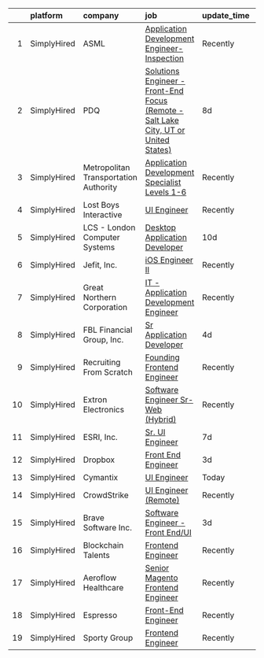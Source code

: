 

|    | platform    | company                               | job                                                                                                                                                                                         | update_time   | location            |
|---:|:------------|:--------------------------------------|:--------------------------------------------------------------------------------------------------------------------------------------------------------------------------------------------|:--------------|:--------------------|
|  1 | SimplyHired | ASML                                  | [Application Development Engineer- Inspection](https://www.simplyhired.com/job/Sj0r0tOMvxzlcaKi8yVlq4rxq8gyUQfI89LCc_9knwV8yG1aNppoCg?q=ui+engineer)                                        | Recently      | San Jose, CA        |
|  2 | SimplyHired | PDQ                                   | [Solutions Engineer - Front-End Focus (Remote - Salt Lake City, UT or United States)](https://www.simplyhired.com/job/S5FILZ1Nelq1gw8Y9KPT2y2hMJ5dmHI13iavOIbLTIHtDE6Fa1eU5A?q=ui+engineer) | 8d            | Remote              |
|  3 | SimplyHired | Metropolitan Transportation Authority | [Application Development Specialist Levels 1-6](https://www.simplyhired.com/job/2ScMGOPqE11pM1wr25S60WC9usml8rx1L6NsXHRqKxdJ2ykf0ScgKA?q=ui+engineer)                                       | Recently      | Manhattan, NY       |
|  4 | SimplyHired | Lost Boys Interactive                 | [UI Engineer](https://www.simplyhired.com/job/JqljPz1NooOEJobAiC_xJMMzxnb56HhsGPXlsoRZ-T7cdmGig3h_tw?q=ui+engineer)                                                                         | Recently      | Remote              |
|  5 | SimplyHired | LCS - London Computer Systems         | [Desktop Application Developer](https://www.simplyhired.com/job/Rx7mhDMPzqEqpELh9mLPjdkrgZWhu9jNYY0WnxydZrBkRPtChq2Fbw?q=ui+engineer)                                                       | 10d           | Cincinnati, OH      |
|  6 | SimplyHired | Jefit, Inc.                           | [iOS Engineer II](https://www.simplyhired.com/job/irTG3NHxxh62wvYikYvPrq6MmIASQaVD-affaMmyzfz-rSeTXuvo7g?q=ui+engineer)                                                                     | Recently      | Santa Clara, CA     |
|  7 | SimplyHired | Great Northern Corporation            | [IT - Application Development Engineer](https://www.simplyhired.com/job/wihT9YX-gjEFmE1pn141avIxGq5bq7o1-sxU2TQFJQq0Rgch2UfK_A?q=ui+engineer)                                               | Recently      | Appleton, WI        |
|  8 | SimplyHired | FBL Financial Group, Inc.             | [Sr Application Developer](https://www.simplyhired.com/job/pOpajIe1eLKZxo-Lv9QGyU56M0ipj8F1LbkisFg0WL1H3ZHbELMBlg?q=ui+engineer)                                                            | 4d            | West Des Moines, IA |
|  9 | SimplyHired | Recruiting From Scratch               | [Founding Frontend Engineer](https://www.simplyhired.com/job/IbXrSabo8u-jsuWX55FAOKbAl6eKJlIdkc5yI7m0lbbyaEYdBvAjnw?q=ui+engineer)                                                          | Recently      | Remote              |
| 10 | SimplyHired | Extron Electronics                    | [Software Engineer Sr- Web (Hybrid)](https://www.simplyhired.com/job/nuS0054m0ApGv9T6xH9dOp3yvcXS9PmedrBBHTjDfcxz_WMgR1cvNQ?q=ui+engineer)                                                  | Recently      | Raleigh, NC         |
| 11 | SimplyHired | ESRI, Inc.                            | [Sr. UI Engineer](https://www.simplyhired.com/job/z04EoK3efrMq-1Y208nzd1RHd1pLugIEfbilxz4sb1-loT3570tJ7Q?q=ui+engineer)                                                                     | 7d            | Remote              |
| 12 | SimplyHired | Dropbox                               | [Front End Engineer](https://www.simplyhired.com/job/G1Ydw3wQno08A9p-KAtxnnwikZ8hMxBVdb9DTiNdQ3mEl2UL9Jyjpw?q=ui+engineer)                                                                  | 3d            | Remote              |
| 13 | SimplyHired | Cymantix                              | [UI Engineer](https://www.simplyhired.com/job/MWKDJjLYkAV22cEu9Edaetknj7xlGSicOEgRtDyMs_htd_1cO16y1w?q=ui+engineer)                                                                         | Today         | Remote              |
| 14 | SimplyHired | CrowdStrike                           | [UI Engineer (Remote)](https://www.simplyhired.com/job/iAoCyFQPg5Y2ELp3oq0omBdU2eD3t_w4v09zURveEbN3CczIywDvmA?q=ui+engineer)                                                                | Recently      | Remote              |
| 15 | SimplyHired | Brave Software Inc.                   | [Software Engineer - Front End/UI](https://www.simplyhired.com/job/iCc_bHJ3m-AlNVc2_ChFLB2_AYyxbsEPPWgF5lBa-D8BaK1RNe8D_w?q=ui+engineer)                                                    | 3d            | Remote              |
| 16 | SimplyHired | Blockchain Talents                    | [Frontend Engineer](https://www.simplyhired.com/job/nSVsHCvWsm3_pt5kzR-egLVZEH-yooTu1krRa-KA8yU3BGVLiAF1Lw?q=ui+engineer)                                                                   | Recently      | Remote              |
| 17 | SimplyHired | Aeroflow Healthcare                   | [Senior Magento Frontend Engineer](https://www.simplyhired.com/job/uJJWsbsJ-A2J-2KXvsX-Cha73KyKnl-V2EEKSox5OzuSBWCVaz1N-A?q=ui+engineer)                                                    | Recently      | Asheville, NC       |
| 18 | SimplyHired | Espresso                              | [Front-End Engineer](https://www.simplyhired.com/job/nZQcxSmfuFoVv1EezEd9rLYQjqEeqMFxMklTmhOj1Z2GwOlgyrmbAw?q=ui+engineer)                                                                  | Recently      | Remote              |
| 19 | SimplyHired | Sporty Group                          | [Frontend Engineer](https://www.simplyhired.com/job/yErCTN6x8Zu2hHp4tViQPPQ7T4lMF3f5c9ECWXjpL3DNornJfE11ZQ?q=ui+engineer)                                                                   | Recently      | Remote              |